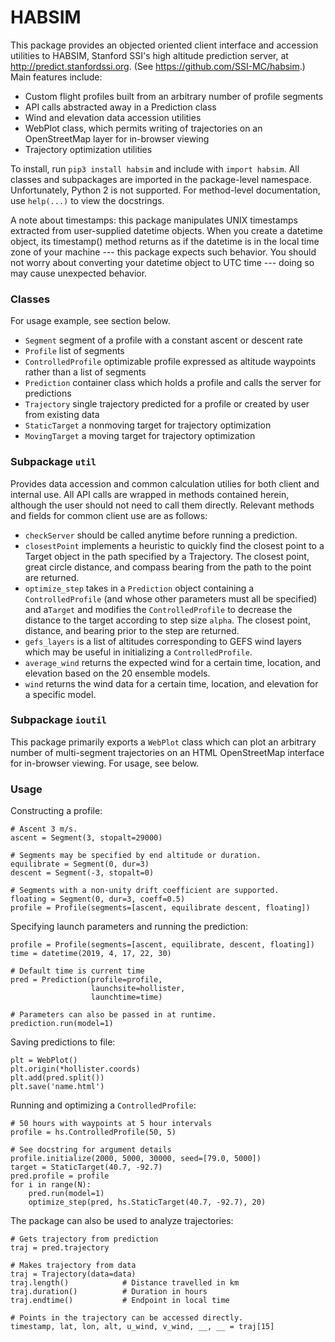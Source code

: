 # HABSIM
This package provides an objected oriented client interface and accession utilities to HABSIM, Stanford SSI's high altitude prediction server, at http://predict.stanfordssi.org. (See https://github.com/SSI-MC/habsim.) Main features include:

- Custom flight profiles built from an arbitrary number of profile segments
- API calls abstracted away in a Prediction class
- Wind and elevation data accession utilities
- WebPlot class, which permits writing of trajectories on an OpenStreetMap layer for in-browser viewing
- Trajectory optimization utilities

To install, run `pip3 install habsim` and include with `import habsim`. All classes and subpackages are imported in the package-level namespace. Unfortunately, Python 2 is not supported. For method-level documentation, use `help(...)` to view the docstrings.

A note about timestamps: this package manipulates UNIX timestamps extracted from user-supplied datetime objects. When you create a datetime object, its timestamp() method returns as if the datetime is in the local time zone of your machine --- this package expects such behavior. You should not worry about converting your datetime object to UTC time --- doing so may cause unexpected behavior.

### Classes
For usage example, see section below.

- `Segment`             segment of a profile with a constant ascent or descent rate             
- `Profile`             list of segments
- `ControlledProfile`   optimizable profile expressed as altitude waypoints rather than a list of segments
- `Prediction`          container class which holds a profile and calls the server for predictions
- `Trajectory`          single trajectory predicted for a profile or created by user from existing data
- `StaticTarget`        a nonmoving target for trajectory optimization
- `MovingTarget`        a moving target for trajectory optimization

### Subpackage `util`
Provides data accession and common calculation utilies for both client and internal use. All API calls are wrapped in methods contained herein, although the user should not need to call them directly. Relevant methods and fields for common client use are as follows:

- `checkServer` should be called anytime before running a prediction.
- `closestPoint` implements a heuristic to quickly find the closest point to a Target object in the path specified by a Trajectory. The closest point, great circle distance, and compass bearing from the path to the point are returned.
- `optimize_step` takes in a `Prediction` object containing a `ControlledProfile` (and whose other parameters must all be specified) and a`Target` and modifies the `ControlledProfile` to decrease the distance to the target according to step size `alpha`. The closest point, distance, and bearing prior to the step are returned.
- `gefs_layers` is a list of altitudes corresponding to GEFS wind layers which may be useful in initializing a `ControlledProfile`.
- `average_wind` returns the expected wind for a certain time, location, and elevation based on the 20 ensemble models.
- `wind` returns the wind data for a certain time, location, and elevation for a specific model.

### Subpackage `ioutil`
This package primarily exports a `WebPlot` class which can plot an arbitrary number of multi-segment trajectories on an HTML OpenStreetMap interface for in-browser viewing. For usage, see below.

### Usage
Constructing a profile:
```
# Ascent 3 m/s.
ascent = Segment(3, stopalt=29000)         

# Segments may be specified by end altitude or duration.
equilibrate = Segment(0, dur=3)             
descent = Segment(-3, stopalt=0)

# Segments with a non-unity drift coefficient are supported.
floating = Segment(0, dur=3, coeff=0.5)   
profile = Profile(segments=[ascent, equilibrate descent, floating])
```
Specifying launch parameters and running the prediction:
```
profile = Profile(segments=[ascent, equilibrate, descent, floating])
time = datetime(2019, 4, 17, 22, 30)

# Default time is current time
pred = Prediction(profile=profile,
                  launchsite=hollister,
                  launchtime=time)          

# Parameters can also be passed in at runtime.
prediction.run(model=1)                     
```
Saving predictions to file:
```
plt = WebPlot()
plt.origin(*hollister.coords)
plt.add(pred.split())
plt.save('name.html')
```
Running and optimizing a `ControlledProfile`:
```
# 50 hours with waypoints at 5 hour intervals
profile = hs.ControlledProfile(50, 5)

# See docstring for argument details
profile.initialize(2000, 5000, 30000, seed=[79.0, 5000])
target = StaticTarget(40.7, -92.7)
pred.profile = profile
for i in range(N):
    pred.run(model=1)
    optimize_step(pred, hs.StaticTarget(40.7, -92.7), 20)
```
The package can also be used to analyze trajectories:
```
# Gets trajectory from prediction
traj = pred.trajectory

# Makes trajectory from data
traj = Trajectory(data=data)
traj.length()            # Distance travelled in km
traj.duration()          # Duration in hours
traj.endtime()           # Endpoint in local time

# Points in the trajectory can be accessed directly.
timestamp, lat, lon, alt, u_wind, v_wind, __, __ = traj[15]
```
